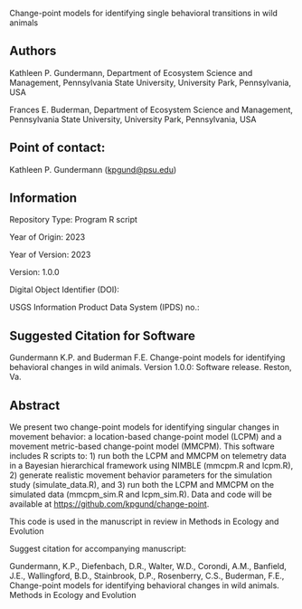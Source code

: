 Change-point models for identifying single behavioral transitions in wild animals

## Authors
Kathleen P. Gundermann, Department of Ecosystem Science and Management, Pennsylvania State University, University Park, Pennsylvania, USA 

Frances E. Buderman, Department of Ecosystem Science and Management, Pennsylvania State University, University Park, Pennsylvania, USA 

## Point of contact: 

Kathleen P. Gundermann (kpgund@psu.edu) 

## Information

Repository Type: Program R script

Year of Origin:  2023

Year of Version: 2023

Version: 1.0.0

Digital Object Identifier (DOI): 

USGS Information Product Data System (IPDS) no.:   

## Suggested Citation for Software

Gundermann K.P. and Buderman F.E. Change-point models for identifying behavioral changes in wild animals. Version 1.0.0: Software release. Reston, Va.

## Abstract

We present two change-point models for identifying singular changes in movement behavior: a location-based change-point model (LCPM) and a movement metric-based change-point model (MMCPM). This software includes R scripts to: 1) run both the LCPM and MMCPM on telemetry data in a Bayesian hierarchical framework using NIMBLE (mmcpm.R and lcpm.R), 2) generate realistic movement behavior parameters for the simulation study (simulate_data.R), and 3) run both the LCPM and MMCPM on the simulated data (mmcpm_sim.R and lcpm_sim.R). Data and code will be available at https://github.com/kpgund/change-point.

This code is used in the manuscript in review in Methods in Ecology and Evolution

Suggest citation for accompanying manuscript:

Gundermann, K.P., Diefenbach, D.R., Walter, W.D., Corondi, A.M., Banfield, J.E., Wallingford, B.D., Stainbrook, D.P., Rosenberry, C.S., Buderman, F.E., Change-point models for identifying behavioral changes in wild animals. Methods in Ecology and Evolution